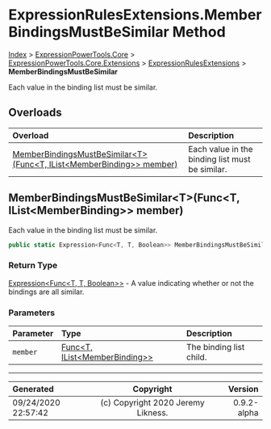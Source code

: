 ﻿# ExpressionRulesExtensions.MemberBindingsMustBeSimilar Method

[Index](../index.md) > [ExpressionPowerTools.Core](ExpressionPowerTools.Core.a.md) > [ExpressionPowerTools.Core.Extensions](ExpressionPowerTools.Core.Extensions.n.md) > [ExpressionRulesExtensions](ExpressionPowerTools.Core.Extensions.ExpressionRulesExtensions.cs.md) > **MemberBindingsMustBeSimilar**

Each value in the binding list must be similar.

## Overloads

| Overload | Description |
| :-- | :-- |
| [MemberBindingsMustBeSimilar&lt;T>(Func&lt;T, IList&lt;MemberBinding>> member)](#memberbindingsmustbesimilartfunct-ilistmemberbinding-member) | Each value in the binding list must be similar. |
## MemberBindingsMustBeSimilar&lt;T>(Func&lt;T, IList&lt;MemberBinding>> member)

Each value in the binding list must be similar.

```csharp
public static Expression<Func<T, T, Boolean>> MemberBindingsMustBeSimilar<T>(Func<T, IList<MemberBinding>> member)
```

### Return Type

 [Expression&lt;Func&lt;T, T, Boolean>>](https://docs.microsoft.com/dotnet/api/system.linq.expressions.expression-1)  - A value indicating whether or not the bindings are all similar.

### Parameters

| Parameter | Type | Description |
| :-- | :-- | :-- |
| `member` | [Func&lt;T, IList&lt;MemberBinding>>](https://docs.microsoft.com/dotnet/api/system.func-2) | The binding list child. |



---

| Generated | Copyright | Version |
| :-- | :-: | --: |
| 09/24/2020 22:57:42 | (c) Copyright 2020 Jeremy Likness. | 0.9.2-alpha |
